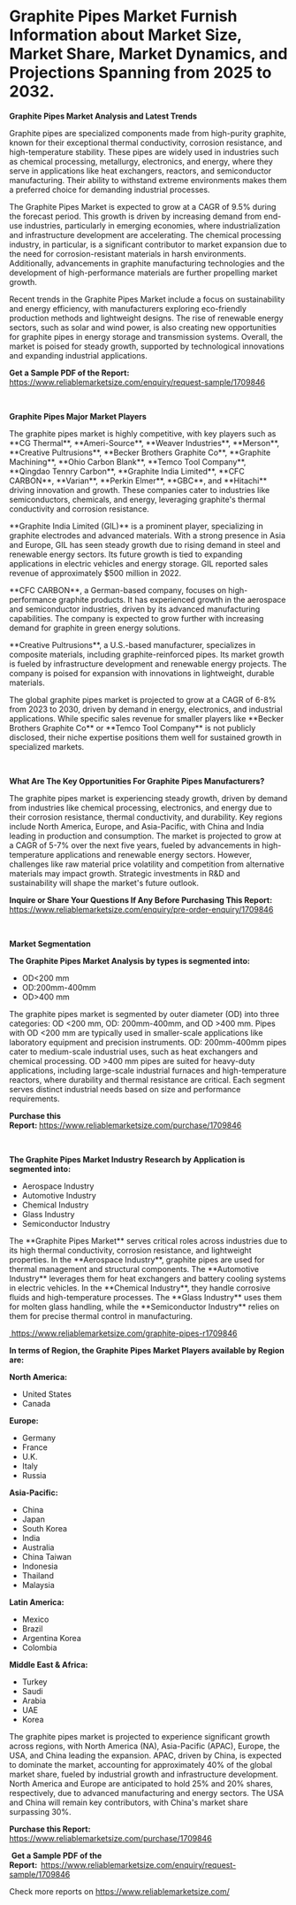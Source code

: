 <p><h1>Graphite Pipes Market Furnish Information about Market Size, Market Share, Market Dynamics, and Projections Spanning from 2025 to 2032.</h1></p><p><strong>Graphite Pipes Market Analysis and Latest Trends</strong></p>
<p><p>Graphite pipes are specialized components made from high-purity graphite, known for their exceptional thermal conductivity, corrosion resistance, and high-temperature stability. These pipes are widely used in industries such as chemical processing, metallurgy, electronics, and energy, where they serve in applications like heat exchangers, reactors, and semiconductor manufacturing. Their ability to withstand extreme environments makes them a preferred choice for demanding industrial processes.</p><p>The Graphite Pipes Market is expected to grow at a CAGR of 9.5% during the forecast period. This growth is driven by increasing demand from end-use industries, particularly in emerging economies, where industrialization and infrastructure development are accelerating. The chemical processing industry, in particular, is a significant contributor to market expansion due to the need for corrosion-resistant materials in harsh environments. Additionally, advancements in graphite manufacturing technologies and the development of high-performance materials are further propelling market growth.</p><p>Recent trends in the Graphite Pipes Market include a focus on sustainability and energy efficiency, with manufacturers exploring eco-friendly production methods and lightweight designs. The rise of renewable energy sectors, such as solar and wind power, is also creating new opportunities for graphite pipes in energy storage and transmission systems. Overall, the market is poised for steady growth, supported by technological innovations and expanding industrial applications.</p></p>
<p><strong>Get a Sample PDF of the Report:&nbsp;</strong> <a href="https://www.reliablemarketsize.com/enquiry/request-sample/1709846?utm_campaign=2111&utm_medium=2&utm_source=Github&utm_content=ia&utm_term=24012025&utm_id=graphite-pipes">https://www.reliablemarketsize.com/enquiry/request-sample/1709846</a></p>
<p>&nbsp;</p>
<p><strong>Graphite Pipes Major Market Players</strong></p>
<p><p>The graphite pipes market is highly competitive, with key players such as **CG Thermal**, **Ameri-Source**, **Weaver Industries**, **Merson**, **Creative Pultrusions**, **Becker Brothers Graphite Co**, **Graphite Machining**, **Ohio Carbon Blank**, **Temco Tool Company**, **Qingdao Tennry Carbon**, **Graphite India Limited**, **CFC CARBON**, **Varian**, **Perkin Elmer**, **GBC**, and **Hitachi** driving innovation and growth. These companies cater to industries like semiconductors, chemicals, and energy, leveraging graphite's thermal conductivity and corrosion resistance.</p><p>**Graphite India Limited (GIL)** is a prominent player, specializing in graphite electrodes and advanced materials. With a strong presence in Asia and Europe, GIL has seen steady growth due to rising demand in steel and renewable energy sectors. Its future growth is tied to expanding applications in electric vehicles and energy storage. GIL reported sales revenue of approximately $500 million in 2022.</p><p>**CFC CARBON**, a German-based company, focuses on high-performance graphite products. It has experienced growth in the aerospace and semiconductor industries, driven by its advanced manufacturing capabilities. The company is expected to grow further with increasing demand for graphite in green energy solutions.</p><p>**Creative Pultrusions**, a U.S.-based manufacturer, specializes in composite materials, including graphite-reinforced pipes. Its market growth is fueled by infrastructure development and renewable energy projects. The company is poised for expansion with innovations in lightweight, durable materials.</p><p>The global graphite pipes market is projected to grow at a CAGR of 6-8% from 2023 to 2030, driven by demand in energy, electronics, and industrial applications. While specific sales revenue for smaller players like **Becker Brothers Graphite Co** or **Temco Tool Company** is not publicly disclosed, their niche expertise positions them well for sustained growth in specialized markets.</p></p>
<p>&nbsp;</p>
<p><strong>What Are The Key Opportunities For Graphite Pipes Manufacturers?</strong></p>
<p><p>The graphite pipes market is experiencing steady growth, driven by demand from industries like chemical processing, electronics, and energy due to their corrosion resistance, thermal conductivity, and durability. Key regions include North America, Europe, and Asia-Pacific, with China and India leading in production and consumption. The market is projected to grow at a CAGR of 5-7% over the next five years, fueled by advancements in high-temperature applications and renewable energy sectors. However, challenges like raw material price volatility and competition from alternative materials may impact growth. Strategic investments in R&D and sustainability will shape the market's future outlook.</p></p>
<p><strong>Inquire or Share Your Questions If Any Before Purchasing This Report:</strong> <a href="https://www.reliablemarketsize.com/enquiry/pre-order-enquiry/1709846?utm_campaign=2111&utm_medium=2&utm_source=Github&utm_content=ia&utm_term=24012025&utm_id=graphite-pipes">https://www.reliablemarketsize.com/enquiry/pre-order-enquiry/1709846</a></p>
<p>&nbsp;</p>
<p><strong>Market Segmentation</strong></p>
<p><strong>The Graphite Pipes Market Analysis by types is segmented into:</strong></p>
<p><ul><li>OD<200 mm</li><li>OD:200mm-400mm</li><li>OD>400 mm</li></ul></p>
<p><p>The graphite pipes market is segmented by outer diameter (OD) into three categories: OD <200 mm, OD: 200mm-400mm, and OD >400 mm. Pipes with OD <200 mm are typically used in smaller-scale applications like laboratory equipment and precision instruments. OD: 200mm-400mm pipes cater to medium-scale industrial uses, such as heat exchangers and chemical processing. OD >400 mm pipes are suited for heavy-duty applications, including large-scale industrial furnaces and high-temperature reactors, where durability and thermal resistance are critical. Each segment serves distinct industrial needs based on size and performance requirements.</p></p>
<p><strong>Purchase this Report:&nbsp;</strong><a href="https://www.reliablemarketsize.com/purchase/1709846?utm_campaign=2111&utm_medium=2&utm_source=Github&utm_content=ia&utm_term=24012025&utm_id=graphite-pipes">https://www.reliablemarketsize.com/purchase/1709846</a></p>
<p>&nbsp;</p>
<p><strong>The Graphite Pipes Market Industry Research by Application is segmented into:</strong></p>
<p><ul><li>Aerospace Industry</li><li>Automotive Industry</li><li>Chemical Industry</li><li>Glass Industry</li><li>Semiconductor Industry</li></ul></p>
<p><p>The **Graphite Pipes Market** serves critical roles across industries due to its high thermal conductivity, corrosion resistance, and lightweight properties. In the **Aerospace Industry**, graphite pipes are used for thermal management and structural components. The **Automotive Industry** leverages them for heat exchangers and battery cooling systems in electric vehicles. In the **Chemical Industry**, they handle corrosive fluids and high-temperature processes. The **Glass Industry** uses them for molten glass handling, while the **Semiconductor Industry** relies on them for precise thermal control in manufacturing.</p></p>
<p><a href="https://www.reliablemarketsize.com/graphite-pipes-r1709846?utm_campaign=2111&utm_medium=2&utm_source=Github&utm_content=ia&utm_term=24012025&utm_id=graphite-pipes">&nbsp;https://www.reliablemarketsize.com/graphite-pipes-r1709846</a></p>
<p><strong>In terms of Region, the Graphite Pipes Market Players available by Region are:</strong></p>
<p>
    <p> <strong> North America: </strong>
        <ul>
            <li>United States</li>
            <li>Canada</li>
        </ul>
        </p> 
    <p> <strong> Europe: </strong>
        <ul>
            <li>Germany</li>
            <li>France</li>
            <li>U.K.</li>
            <li>Italy</li>
            <li>Russia</li>
        </ul>
        </p> 
    <p> <strong> Asia-Pacific: </strong>
        <ul>
            <li>China</li>
            <li>Japan</li>
            <li>South Korea</li>
            <li>India</li>
            <li>Australia</li>
            <li>China Taiwan</li>
            <li>Indonesia</li>
            <li>Thailand</li>
            <li>Malaysia</li>
        </ul>
        </p> 
    <p> <strong> Latin America: </strong>
        <ul>
            <li>Mexico</li>
            <li>Brazil</li>
            <li>Argentina Korea</li>
            <li>Colombia</li>
        </ul>
        </p> 
    <p> <strong> Middle East & Africa: </strong>
        <ul>
            <li>Turkey</li>
            <li>Saudi</li>
            <li>Arabia</li>
            <li>UAE</li>
            <li>Korea</li>
        </ul>
    </p>
    </p>
<p><p>The graphite pipes market is projected to experience significant growth across regions, with North America (NA), Asia-Pacific (APAC), Europe, the USA, and China leading the expansion. APAC, driven by China, is expected to dominate the market, accounting for approximately 40% of the global market share, fueled by industrial growth and infrastructure development. North America and Europe are anticipated to hold 25% and 20% shares, respectively, due to advanced manufacturing and energy sectors. The USA and China will remain key contributors, with China's market share surpassing 30%.</p></p>
<p><strong>Purchase this Report: </strong><a href="https://www.reliablemarketsize.com/purchase/1709846?utm_campaign=2111&utm_medium=2&utm_source=Github&utm_content=ia&utm_term=24012025&utm_id=graphite-pipes">https://www.reliablemarketsize.com/purchase/1709846</a></p>
<p>&nbsp;<strong>Get a Sample PDF of the Report:&nbsp;&nbsp;</strong><a href="https://www.reliablemarketsize.com/enquiry/request-sample/1709846?utm_campaign=2111&utm_medium=2&utm_source=Github&utm_content=ia&utm_term=24012025&utm_id=graphite-pipes">https://www.reliablemarketsize.com/enquiry/request-sample/1709846</a></p>
<p><strong></strong></p>
<p>Check more reports on <a href="https://www.reliablemarketsize.com/?utm_campaign=2111&utm_medium=2&utm_source=Github&utm_content=ia&utm_term=24012025&utm_id=graphite-pipes">https://www.reliablemarketsize.com/</a></p>